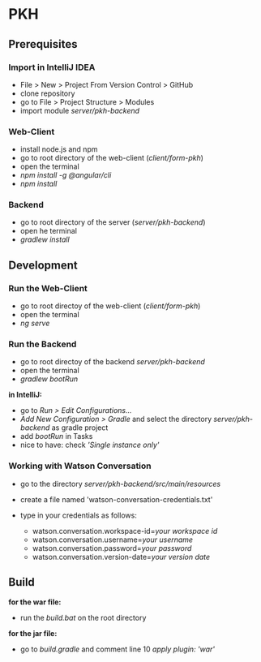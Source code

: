 # PKH

## Prerequisites

### Import in IntelliJ IDEA

-  File > New > Project From Version Control > GitHub
-  clone repository
-  go to File > Project Structure > Modules
-  import module *server/pkh-backend*

### Web-Client

-  install node.js and npm
-  go to root directory of the web-client (*client/form-pkh*)
-  open the terminal
-  *npm install -g @angular/cli*
-  *npm install*

### Backend 

-  go to root directory of the server (*server/pkh-backend*)
-  open he terminal 
-  *gradlew install*

## Development

### Run the Web-Client

-  go to root directoy of the web-client (*client/form-pkh*)
-  open the terminal
-  *ng serve*

### Run the Backend

-  go to root directoy of the backend *server/pkh-backend*
-  open the terminal
-  *gradlew bootRun*

**in IntelliJ:**
-  go to *Run > Edit Configurations...*
-  *Add New Configuration > Gradle* and select the directory *server/pkh-backend* as gradle project
-  add *bootRun* in Tasks
-  nice to have: check *'Single instance only'*


### Working with Watson Conversation

-  go to the directory *server/pkh-backend/src/main/resources*
-  create a file named 'watson-conversation-credentials.txt'
-  type in your credentials as follows:

   -  watson.conversation.workspace-id=*your workspace id*
   -  watson.conversation.username=*your username*
   -  watson.conversation.password=*your password*
   -  watson.conversation.version-date=*your version date*


## Build
**for the war file:**
- run the *build.bat* on the root directory

**for the jar file:**
- go to *build.gradle* and comment line 10 *apply plugin: 'war'*